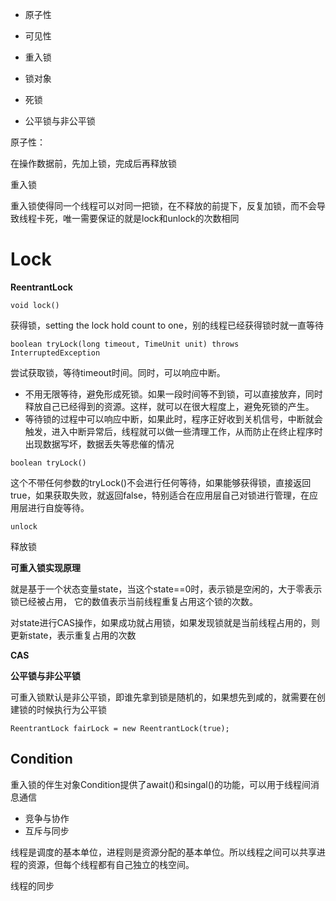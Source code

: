 * 原子性

* 可见性

* 重入锁
* 锁对象
* 死锁
* 公平锁与非公平锁



原子性：

在操作数据前，先加上锁，完成后再释放锁



重入锁

重入锁使得同一个线程可以对同一把锁，在不释放的前提下，反复加锁，而不会导致线程卡死，唯一需要保证的就是lock和unlock的次数相同



# Lock





**ReentrantLock**



`void lock()`

获得锁，setting the lock hold count to one，别的线程已经获得锁时就一直等待



`boolean tryLock(long timeout, TimeUnit unit) throws InterruptedException`

尝试获取锁，等待timeout时间。同时，可以响应中断。

* 不用无限等待，避免形成死锁。如果一段时间等不到锁，可以直接放弃，同时释放自己已经得到的资源。这样，就可以在很大程度上，避免死锁的产生。
* 等待锁的过程中可以响应中断，如果此时，程序正好收到关机信号，中断就会触发，进入中断异常后，线程就可以做一些清理工作，从而防止在终止程序时出现数据写坏，数据丢失等悲催的情况



`boolean tryLock()`

这个不带任何参数的tryLock()不会进行任何等待，如果能够获得锁，直接返回true，如果获取失败，就返回false，特别适合在应用层自己对锁进行管理，在应用层进行自旋等待。



`unlock`



释放锁



**可重入锁实现原理**

就是基于一个状态变量state，当这个state==0时，表示锁是空闲的，大于零表示锁已经被占用， 它的数值表示当前线程重复占用这个锁的次数。

对state进行CAS操作，如果成功就占用锁，如果发现锁就是当前线程占用的，则更新state，表示重复占用的次数



**CAS**



**公平锁与非公平锁**

可重入锁默认是非公平锁，即谁先拿到锁是随机的，如果想先到咸的，就需要在创建锁的时候执行为公平锁

`ReentrantLock fairLock = new ReentrantLock(true);`



## **Condition**



重入锁的伴生对象Condition提供了await()和singal()的功能，可以用于线程间消息通信





* 竞争与协作
* 互斥与同步



线程是调度的基本单位，进程则是资源分配的基本单位。所以线程之间可以共享进程的资源，但每个线程都有自己独立的栈空间。



线程的同步





























